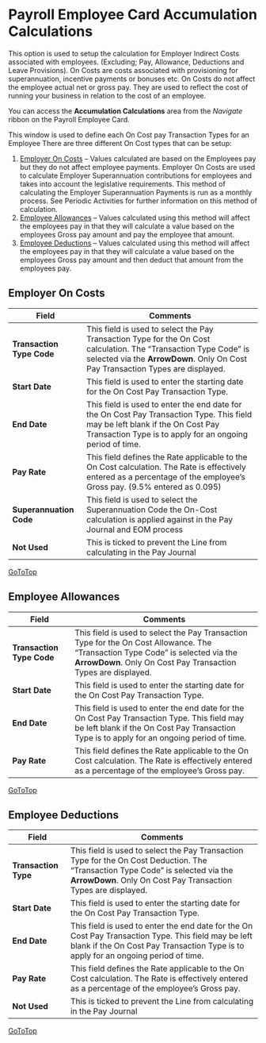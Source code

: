 # Payroll Employee Card Accumulation Calculations 

This option is used to setup the calculation for Employer Indirect Costs associated with employees. (Excluding; Pay, Allowance, Deductions and Leave Provisions).  On Costs are costs associated with provisioning for superannuation, incentive payments or bonuses etc.  On Costs do not affect the employee actual net or gross pay.  They are used to reflect the cost of running your business in relation to the cost of an employee.

You can access the **Accumulation Calculations** area from the *Navigate* ribbon on the Payroll Employee Card.

This window is used to define each On Cost pay Transaction Types for an Employee There are three different On Cost types that can be setup:

1.	[Employer On Costs](#employer-on-costs) – Values calculated are based on the Employees pay but they do not affect employee payments.  Employer On Costs are used to calculate Employer Superannuation contributions for employees and takes into account the legislative requirements.  This method of calculating the Employer Superannuation Payments is run as a monthly process.  See Periodic Activities for further information on this method of calculation.
2.	[Employee Allowances](#employee-allowances) – Values calculated using this method will affect the employees pay in that they will calculate a value based on the employees Gross pay amount and pay the employee that amount.
3.	[Employee Deductions](#employee-deductions) – Values calculated using this method will affect the employees pay in that they will calculate a value based on the employees Gross pay amount and then deduct that amount from the employees pay.

## Employer On Costs

|Field|Comments| 
|---|---|
|**Transaction Type Code**|This field is used to select the Pay Transaction Type for the On Cost calculation.  The “Transaction Type Code” is selected via the **ArrowDown**. Only On Cost Pay Transaction Types are displayed.|
|**Start Date**|This field is used to enter the starting date for the On Cost Pay Transaction Type.|
|**End Date**|This field is used to enter the end date for the On Cost Pay Transaction Type.  This field may be left blank if the On Cost Pay Transaction Type is to apply for an ongoing period of time.|
|**Pay Rate**|This field defines the Rate applicable to the On Cost calculation.  The Rate is effectively entered as a percentage of the employee’s Gross pay. (9.5% entered as 0.095)|
|**Superannuation Code**|This field is used to select the Superannuation Code the On-Cost calculation is applied against in the Pay Journal and EOM process|
|**Not Used**|This is ticked to prevent the Line from calculating in the Pay Journal|

[GoToTop](#payroll-employee-card-accumulation-calculations)

## Employee Allowances

|Field|Comments|
|---|---|
|**Transaction Type Code**|This field is used to select the Pay Transaction Type for the On Cost Allowance.  The “Transaction Type Code” is selected via the **ArrowDown**. Only On Cost Pay Transaction Types are displayed.|
|**Start Date**|This field is used to enter the starting date for the On Cost Pay Transaction Type.|
|**End Date**|This field is used to enter the end date for the On Cost Pay Transaction Type.  This field may be left blank if the On Cost Pay Transaction Type is to apply for an ongoing period of time.|
|**Pay Rate**|This field defines the Rate applicable to the On Cost calculation.  The Rate is effectively entered as a percentage of the employee’s Gross pay.|

[GoToTop](#payroll-employee-card-accumulation-calculations)
 
## Employee Deductions

 |Field|Comments|
 |---|---|
 |**Transaction Type**|This field is used to select the Pay Transaction Type for the On Cost Deduction.  The “Transaction Type Code” is selected via the **ArrowDown**. Only On Cost Pay Transaction Types are displayed.|
 |**Start Date**|This field is used to enter the starting date for the On Cost Pay Transaction Type.|
 |**End Date**|This field is used to enter the end date for the On Cost Pay Transaction Type.  This field may be left blank if the On Cost Pay Transaction Type is to apply for an ongoing period of time.|
 |**Pay Rate**|This field defines the Rate applicable to the On Cost calculation.  The Rate is effectively entered as a percentage of the employee’s Gross pay.|
|**Not Used**|This is ticked to prevent the Line from calculating in the Pay Journal|


[GoToTop](#payroll-employee-card-accumulation-calculations)
 
